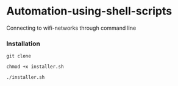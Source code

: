 # Automation-using-shell-scripts
Connecting to wifi-networks through command line

### Installation

```
git clone 
```
```
chmod +x installer.sh
```
```
./installer.sh
```
